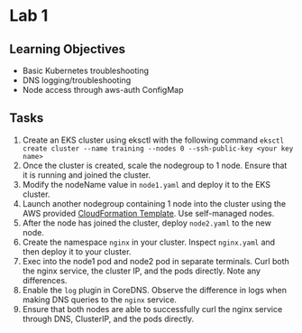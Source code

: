 Lab 1
===

Learning Objectives
---
* Basic Kubernetes troubleshooting
* DNS logging/troubleshooting
* Node access through aws-auth ConfigMap

Tasks
---
1. Create an EKS cluster using eksctl with the following command `eksctl create cluster --name training --nodes 0 --ssh-public-key <your key name>`
2. Once the cluster is created, scale the nodegroup to 1 node. Ensure that it is running and joined the cluster.
3. Modify the nodeName value in `node1.yaml` and deploy it to the EKS cluster. 
4. Launch another nodegroup containing 1 node into the cluster using the AWS provided [CloudFormation Template](ttps://docs.aws.amazon.com/eks/latest/userguide/launch-workers.html). Use self-managed nodes.
5. After the node has joined the cluster, deploy `node2.yaml` to the new node.
6. Create the namespace `nginx` in your cluster. Inspect `nginx.yaml` and then deploy it to your cluster. 
7. Exec into the node1 pod and node2 pod in separate terminals. Curl both the nginx service, the cluster IP, and the pods directly. Note any differences.
8. Enable the `log` plugin in CoreDNS. Observe the difference in logs when making DNS queries to the `nginx` service.
9. Ensure that both nodes are able to successfully curl the nginx service through DNS, ClusterIP, and the pods directly.
